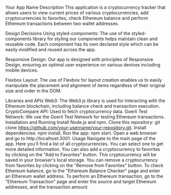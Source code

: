 Your App Name
Description
This application is a cryptocurrency tracker that allows users to view current prices of various cryptocurrencies, add cryptocurrencies to favorites, check Ethereum balance and perform Ethereum transactions between two wallet addresses.

Design Decisions
Using styled-components: The use of the styled-components library for styling our components helps maintain clean and reusable code. Each component has its own declared style which can be easily modified and reused across the app.

Responsive Design: Our app is designed with principles of Responsive Design, ensuring an optimal user experience on various devices including mobile devices.

Flexbox Layout: The use of Flexbox for layout creation enables us to easily manipulate the placement and alignment of items regardless of their original size and order in the DOM.

Libraries and APIs
Web3: The Web3.js library is used for interacting with the Ethereum blockchain, including balance check and transaction execution.
CryptoCompare API: Used to fetch cryptocurrency data.
Goerli Test Network: We use the Goerli Test Network for testing Ethereum transactions.
Installation and Running
Install Node.js and npm.
Clone this repository: git clone https://github.com/your-username/your-repository.git.
Install dependencies: npm install.
Run the app: npm start.
Open a web browser and go to http://localhost:3001.
Usage
Navigate to the main page of the app.
Here you'll find a list of all cryptocurrencies. You can select one to get more detailed information.
You can also add a cryptocurrency to favorites by clicking on the "Add to Favorites" button. This cryptocurrency will be saved in your browser's local storage.
You can remove a cryptocurrency from favorites by clicking on the "Remove from Favorites" button.
To check Ethereum balance, go to the "Ethereum Balance Checker" page and enter an Ethereum wallet address.
To perform an Ethereum transaction, go to the "Ethereum Transaction" page and enter the source and target Ethereum addresses, and the transaction amount.
